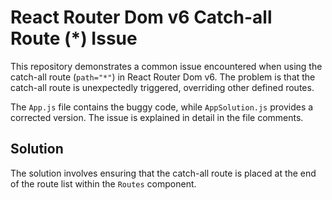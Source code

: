 # React Router Dom v6 Catch-all Route (*) Issue

This repository demonstrates a common issue encountered when using the catch-all route (`path="*"`) in React Router Dom v6. The problem is that the catch-all route is unexpectedly triggered, overriding other defined routes.

The `App.js` file contains the buggy code, while `AppSolution.js` provides a corrected version.  The issue is explained in detail in the file comments.

## Solution

The solution involves ensuring that the catch-all route is placed at the end of the route list within the `Routes` component.
